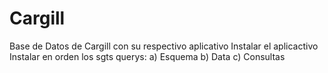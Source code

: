 # Cargill
Base de Datos de Cargill con su respectivo aplicativo
Instalar el aplicactivo
Instalar en orden los sgts querys:
a) Esquema
b) Data
c) Consultas
